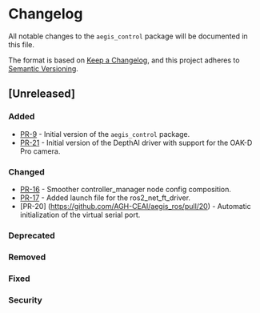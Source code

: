 # Changelog

All notable changes to the `aegis_control` package will be documented in this file.

The format is based on [Keep a Changelog](https://keepachangelog.com/en/1.1.0/),
and this project adheres to [Semantic Versioning](https://semver.org/spec/v2.0.0.html).

## [Unreleased]

### Added

* [PR-9](https://github.com/AGH-CEAI/aegis_ros/pull/9) - Initial version of the `aegis_control` package.
* [PR-21](https://github.com/AGH-CEAI/aegis_ros/pull/21) - Initial version of the DepthAI driver with support for the OAK-D Pro camera.

### Changed

* [PR-16](https://github.com/AGH-CEAI/aegis_ros/pull/16) - Smoother controller_manager node config composition.
* [PR-17](https://github.com/AGH-CEAI/aegis_ros/pull/17) - Added launch file for the ros2_net_ft_driver.
* [PR-20] (https://github.com/AGH-CEAI/aegis_ros/pull/20) - Automatic initialization of the virtual serial port.

### Deprecated

### Removed

### Fixed

### Security
